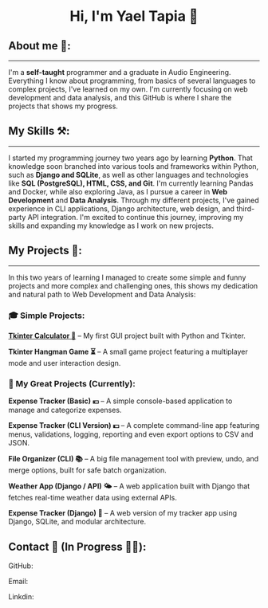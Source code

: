 # <h1 align="center"> Hi, I'm Yael Tapia 🖖 </h1>

## About me 🌿:  
---
I'm a **self-taught** programmer and a graduate in Audio Engineering. 
Everything I know about programming, from basics of several languages to complex projects, I've learned on my own. 
I'm currently focusing on web development and data analysis, and this GitHub is where I share the projects that shows my progress.

## My Skills ⚒️: 
---
I started my programming journey two years ago by learning **Python**.
That knowledge soon branched into various tools and frameworks within Python, such as **Django and SQLite**, as well as other languages and technologies like **SQL (PostgreSQL), HTML, CSS, and Git**.
I'm currently learning Pandas and Docker, while also exploring Java, as I pursue a career in **Web Development** and **Data Analysis**.
Through my different projects, I've gained experience in CLI applications, Django architecture, web design, and third-party API integration.
I'm excited to continue this journey, improving my skills and expanding my knowledge as I work on new projects.

## My Projects 💽:
---
In this two years of learning I managed to create some simple and funny projects and more complex and challenging ones, this shows my dedication and natural path to Web Development and Data Analysis:

### 🎓 Simple Projects: 
**[Tkinter Calculator 🧮](https://github.com/yberside42/Tkinter-Calculator)** – My first GUI project built with Python and Tkinter.

**Tkinter Hangman Game ⏳** – A small game project featuring a multiplayer mode and user interaction design.

### 💼 My Great Projects (Currently):
**Expense Tracker (Basic) 💴** – A simple console-based application to manage and categorize expenses.

**Expense Tracker (CLI Version) 💵** – A complete command-line app featuring menus, validations, logging, reporting and even export options to CSV and JSON.

**File Organizer (CLI) 📚** – A big file management tool with preview, undo, and merge options, built for safe batch organization.

**Weather App (Django / API) 🌤️** – A web application built with Django that fetches real-time weather data using external APIs.

**Expense Tracker (Django) 💸** – A web version of my tracker app using Django, SQLite, and modular architecture.

## Contact 📩 (In Progress 👨‍💻):
GitHub:

Email: 

Linkdin: 


<!--
**yberside42/yberside42** is a ✨ _special_ ✨ repository because its `README.md` (this file) appears on your GitHub profile.

Here are some ideas to get you started:

- 🔭 I’m currently working on ...
- 🌱 I’m currently learning ...
- 👯 I’m looking to collaborate on ...
- 🤔 I’m looking for help with ...
- 💬 Ask me about ...
- 📫 How to reach me: ...
- 😄 Pronouns: ...
- ⚡ Fun fact: ...
-->
